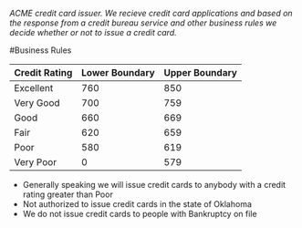 *ACME credit card issuer.  We recieve credit card applications and based on the response from a credit bureau service and other business rules we decide whether or not to issue a credit card.*

#Business Rules

|Credit Rating|Lower Boundary|Upper Boundary|
|-------------|--------------|--------------|
|Excellent|760|850|
|Very Good|700|759|
|Good|660|669|
|Fair|620|659|
|Poor|580|619|
|Very Poor|0|579|

- Generally speaking we will issue credit cards to anybody with a credit rating greater than Poor
- Not authorized to issue credit cards in the state of Oklahoma
- We do not issue credit cards to people with Bankruptcy on file

